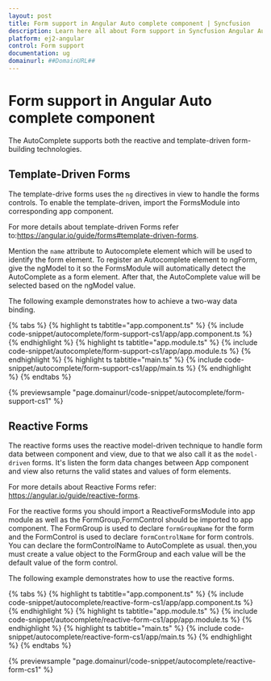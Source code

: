 ```yaml
---
layout: post
title: Form support in Angular Auto complete component | Syncfusion
description: Learn here all about Form support in Syncfusion Angular Auto complete component of Syncfusion Essential JS 2 and more.
platform: ej2-angular
control: Form support 
documentation: ug
domainurl: ##DomainURL##
---
```


# Form support in Angular Auto complete component

The AutoComplete supports both the reactive and template-driven form-building technologies.

## Template-Driven Forms

The template-drive forms uses the `ng` directives in view to handle the forms controls.
To enable the template-driven,  import the FormsModule into corresponding app component.

For more details about template-driven Forms refer to:<https://angular.io/guide/forms#template-driven-forms>.

 Mention the `name` attribute to Autocomplete element which will be used to identify the
  form element. To register an Autocomplete element to ngForm,  give the ngModel  to it
  so the FormsModule will  automatically detect the AutoComplete as a form element.
  After that, the AutoComplete value will be selected based on the ngModel value.

The following example  demonstrates how to achieve a two-way data binding.

{% tabs %}
{% highlight ts tabtitle="app.component.ts" %}
{% include code-snippet/autocomplete/form-support-cs1/app/app.component.ts %}
{% endhighlight %}
{% highlight ts tabtitle="app.module.ts" %}
{% include code-snippet/autocomplete/form-support-cs1/app/app.module.ts %}
{% endhighlight %}
{% highlight ts tabtitle="main.ts" %}
{% include code-snippet/autocomplete/form-support-cs1/app/main.ts %}
{% endhighlight %}
{% endtabs %}
  
{% previewsample "page.domainurl/code-snippet/autocomplete/form-support-cs1" %}

## Reactive Forms

The reactive forms uses the reactive model-driven technique to handle
 form data between component and view, due to that we also call it as
 the `model-driven` forms. It's listen the form data changes between
 App component and view also returns the valid states and values of form elements.

For more details about Reactive Forms refer: <https://angular.io/guide/reactive-forms>.

For the reactive forms you should import a ReactiveFormsModule
 into app module as well as the FormGroup,FormControl should be
 imported to app component. The FormGroup is used to declare
 `formGroupName` for the form and the FormControl is used to
 declare `formControlName` for form controls.
 You can declare the formControlName to AutoComplete as usual.
 then,you must create a value object to the FormGroup and
 each value will be the default value of the form control.

The following example demonstrates  how to use the reactive forms.

{% tabs %}
{% highlight ts tabtitle="app.component.ts" %}
{% include code-snippet/autocomplete/reactive-form-cs1/app/app.component.ts %}
{% endhighlight %}
{% highlight ts tabtitle="app.module.ts" %}
{% include code-snippet/autocomplete/reactive-form-cs1/app/app.module.ts %}
{% endhighlight %}
{% highlight ts tabtitle="main.ts" %}
{% include code-snippet/autocomplete/reactive-form-cs1/app/main.ts %}
{% endhighlight %}
{% endtabs %}
  
{% previewsample "page.domainurl/code-snippet/autocomplete/reactive-form-cs1" %}